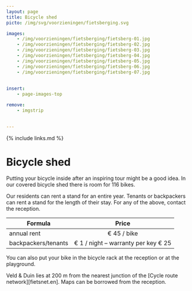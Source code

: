 ```yaml
---
layout: page
title: Bicycle shed
picto: /img/svg/voorzieningen/fietsberging.svg

images:
    - /img/voorzieningen/fietsberging/fietsberg-01.jpg
    - /img/voorzieningen/fietsberging/fietsberg-02.jpg
    - /img/voorzieningen/fietsberging/fietsberg-03.jpg
    - /img/voorzieningen/fietsberging/fietsberg-04.jpg
    - /img/voorzieningen/fietsberging/fietsberg-05.jpg
    - /img/voorzieningen/fietsberging/fietsberg-06.jpg
    - /img/voorzieningen/fietsberging/fietsberg-07.jpg
    
    
insert:
    - page-images-top

remove:
    - imgstrip
    

---
```


{% include links.md %}

# Bicycle shed

Putting your bicycle inside after an inspiring tour might be a good idea. In our covered bicycle shed there is room for 116 bikes.

Our residents can rent a stand for an entire year. Tenants or backpackers can rent a stand for the length of their stay.
For any of the above, contact the reception.

| Formula                 | Price |
|-------------------------|:-----:|
| annual rent 		   |€ 45 / bike   |
| backpackers/tenants | € 1 / night – warranty per key € 25 |


You can also put your bike in the bicycle rack at the reception or at the playground. 

Veld & Duin lies at 200 m from the nearest junction of the [Cycle route network][fietsnet.en]. Maps can be borrowed from the reception.

